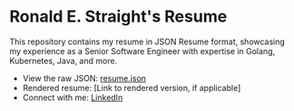 # Ronald E. Straight's Resume
This repository contains my resume in JSON Resume format, showcasing my experience as a Senior Software Engineer with expertise in Golang, Kubernetes, Java, and more.

- View the raw JSON: [resume.json](resume.json)
- Rendered resume: [Link to rendered version, if applicable]
- Connect with me: [LinkedIn](https://www.linkedin.com/in/ronstr8/)
